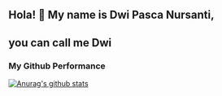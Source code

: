 ## Hola! 👋 My name is Dwi Pasca Nursanti, 
## you can call me Dwi



### My Github Performance
[![Anurag's github stats](https://github-readme-stats.vercel.app/api?username=Dwipasca)](https://github.com/anuraghazra/github-readme-stats)


<!--
**Dwipasca/Dwipasca** is a ✨ _special_ ✨ repository because its `README.md` (this file) appears on your GitHub profile.

Here are some ideas to get you started:

- 🔭 I’m currently working on ...
- 🌱 I’m currently learning ...
- 👯 I’m looking to collaborate on ...
- 🤔 I’m looking for help with ...
- 💬 Ask me about ...
- 📫 How to reach me: ...
- 😄 Pronouns: ...
- ⚡ Fun fact: ...
-->
